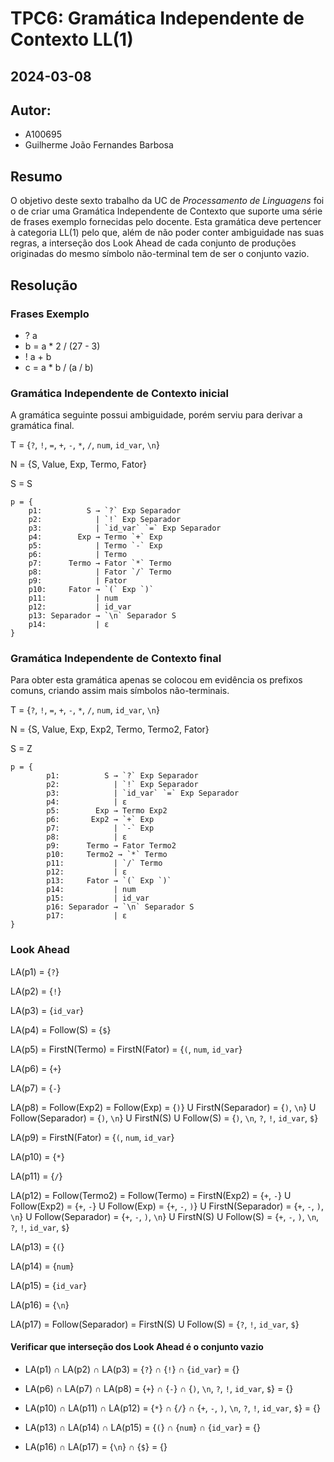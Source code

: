 # TPC6: Gramática Independente de Contexto LL(1)
## 2024-03-08

## Autor:
- A100695
- Guilherme João Fernandes Barbosa

## Resumo

O objetivo deste sexto trabalho da UC de *Processamento de Linguagens* foi o de criar uma Gramática Independente de Contexto que suporte uma série de frases exemplo fornecidas pelo docente. Esta gramática deve pertencer à categoria LL(1) pelo que, além de não poder conter ambiguidade nas suas regras, a interseção dos Look Ahead de cada conjunto de produções originadas do mesmo símbolo não-terminal tem de ser o conjunto vazio.

## Resolução

### Frases Exemplo

- ? a
- b = a * 2 / (27 - 3)
- ! a + b
- c = a * b / (a / b)

### Gramática Independente de Contexto inicial

A gramática seguinte possui ambiguidade, porém serviu para derivar a gramática final.

T = {`?`, `!`, `=`, `+`, `-`, `*`, `/`, `num`, `id_var`, `\n`}

N = {S, Value, Exp, Termo, Fator}

S = S
```
p = {
    p1:          S → `?` Exp Separador
    p2:            | `!` Exp Separador
    p3:            | `id_var` `=` Exp Separador
    p4:        Exp → Termo `+` Exp
    p5:            | Termo `-` Exp
    p6:            | Termo
    p7:      Termo → Fator `*` Termo
    p8:            | Fator `/` Termo
    p9:            | Fator
    p10:     Fator → `(` Exp `)`
    p11:           | num
    p12:           | id_var
    p13: Separador → `\n` Separador S 
    p14:           | ε
}
```

### Gramática Independente de Contexto final

Para obter esta gramática apenas se colocou em evidência os prefixos comuns, criando assim mais símbolos não-terminais.

T = {`?`, `!`, `=`, `+`, `-`, `*`, `/`, `num`, `id_var`, `\n`}

N = {S, Value, Exp, Exp2, Termo, Termo2, Fator}

S = Z

```
p = {
        p1:          S → `?` Exp Separador
        p2:            | `!` Exp Separador
        p3:            | `id_var` `=` Exp Separador
        p4:            | ε
        p5:        Exp → Termo Exp2
        p6:       Exp2 → `+` Exp
        p7:            | `-` Exp
        p8:            | ε
        p9:      Termo → Fator Termo2
        p10:     Termo2 → `*` Termo
        p11:           | `/` Termo
        p12:           | ε
        p13:     Fator → `(` Exp `)`
        p14:           | num
        p15:           | id_var
        p16: Separador → `\n` Separador S 
        p17:           | ε
}
```

### Look Ahead

LA(p1) = {`?`}

LA(p2) = {`!`}

LA(p3) = {`id_var`}

LA(p4) = Follow(S) = {`$`}

LA(p5) = FirstN(Termo) = FirstN(Fator) = {`(`, `num`, `id_var`}

LA(p6) = {`+`}

LA(p7) = {`-`}

LA(p8) = Follow(Exp2) = Follow(Exp) = {`)`} U FirstN(Separador) = {`)`, `\n`} U Follow(Separador) = {`)`, `\n`} U FirstN(S) U Follow(S) = {`)`, `\n`, `?`, `!`, `id_var`, `$`}

LA(p9) = FirstN(Fator) = {`(`, `num`, `id_var`}

LA(p10) = {`*`}

LA(p11) = {`/`}

LA(p12) = Follow(Termo2) = Follow(Termo) = FirstN(Exp2) = {`+`, `-`} U Follow(Exp2) = {`+`, `-`} U Follow(Exp) = {`+`, `-`, `)`} U FirstN(Separador) = {`+`, `-`, `)`, `\n`} U Follow(Separador) = {`+`, `-`, `)`, `\n`} U FirstN(S) U Follow(S) = {`+`, `-`, `)`, `\n`, `?`, `!`, `id_var`, `$`}

LA(p13) = {`(`}

LA(p14) = {`num`}

LA(p15) = {`id_var`}

LA(p16) = {`\n`}

LA(p17) = Follow(Separador) = FirstN(S) U Follow(S) = {`?`, `!`, `id_var`, `$`}

#### Verificar que interseção dos Look Ahead é o conjunto vazio

- LA(p1) ∩ LA(p2) ∩ LA(p3) = {`?`} ∩ {`!`} ∩ {`id_var`} = {}

- LA(p6) ∩ LA(p7) ∩ LA(p8) = {`+`} ∩ {`-`} ∩ {`)`, `\n`, `?`, `!`, `id_var`, `$`} = {}

- LA(p10) ∩ LA(p11) ∩ LA(p12) = {`*`} ∩ {`/`} ∩ {`+`, `-`, `)`, `\n`, `?`, `!`, `id_var`, `$`}
 = {}

- LA(p13) ∩ LA(p14) ∩ LA(p15) = {`(`} ∩ {`num`} ∩ {`id_var`} = {}

- LA(p16) ∩ LA(p17) = {`\n`} ∩ {`$`} = {}
